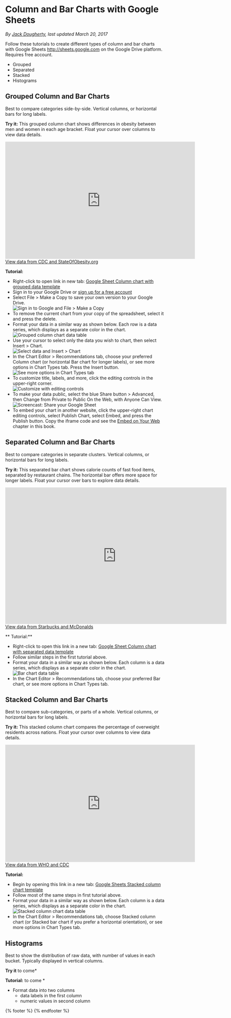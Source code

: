 # Column and Bar Charts with Google Sheets
*By [Jack Dougherty](../../introduction/who.md), last updated March 20, 2017*

Follow these tutorials to create different types of column and bar charts with Google Sheets http://sheets.google.com on the Google Drive platform. Requires free account.
- Grouped
- Separated
- Stacked
- Histograms

## Grouped Column and Bar Charts
Best to compare categories side-by-side. Vertical columns, or horizontal bars for long labels.

**Try it:** This grouped column chart shows differences in obesity between men and women in each age bracket. Float your cursor over columns to view data details.

<iframe width="600" height="371" seamless frameborder="0" scrolling="no" src="https://docs.google.com/spreadsheets/d/1ltA9siijVSDkTE3fzB3UaWHO7dotBIrGH4R9wI_Qyqw/pubchart?oid=787918829&amp;format=interactive"></iframe><a href="https://docs.google.com/spreadsheets/d/1ltA9siijVSDkTE3fzB3UaWHO7dotBIrGH4R9wI_Qyqw/edit#gid=1017658845">View data from CDC and StateOfObesity.org</a>

**Tutorial:**
- Right-click to open link in new tab: [Google Sheet Column chart with grouped data template](https://docs.google.com/spreadsheets/d/1ltA9siijVSDkTE3fzB3UaWHO7dotBIrGH4R9wI_Qyqw/)
- Sign in to your Google Drive or [sign up for a free account](http://sheets.google.com)
- Select File > Make a Copy to save your own version to your Google Drive.<br>
![Sign in to Google and File > Make a Copy](column-make-copy.png)
- To remove the current chart from your copy of the spreadsheet, select it and press the delete.
- Format your data in a similar way as shown below. Each row is a data series, which displays as a separate color in the chart.<br>
![Grouped column chart data table](grouped-column-chart-data.png)
- Use your cursor to select only the data you wish to chart, then select Insert > Chart.<br>
![Select data and Insert > Chart](column-insert-chart.png)
- In the Chart Editor > Recommendations tab, choose your preferred Column chart (or horizontal Bar chart for longer labels), or see more options in Chart Types tab. Press the Insert button.<br>
![See more options in Chart Types tab](column-chart-types.png)
- To customize title, labels, and more, click the editing controls in the upper-right corner.<br>
![Customize with editing controls](column-edit-chart.png)
- To make your data public, select the blue Share button > Advanced, then Change from Private to Public On the Web, with Anyone Can View.<br>
![Screencast: Share your Google Sheet](column-share.gif)
- To embed your chart in another website, click the upper-right chart editing controls, select Publish Chart, select Embed, and press the Publish button. Copy the iframe code and see the [Embed on Your Web](http://www.datavizforall.org/embed/) chapter in this book.

## Separated Column and Bar Charts
Best to compare categories in separate clusters. Vertical columns, or horizontal bars for long labels.

**Try it:** This separated bar chart shows calorie counts of fast food items, separated by restaurant chains. The horizontal bar offers more space for longer labels. Float your cursor over bars to explore data details.

<iframe width="700" height="432" seamless frameborder="0" scrolling="no" src="https://docs.google.com/spreadsheets/d/1LGUYaVLoRcOiB8KcXb3Rn7LRj0exnUQYOy58LrkGPAk/pubchart?oid=1270431574&amp;format=interactive"></iframe><a href="https://docs.google.com/spreadsheets/d/1LGUYaVLoRcOiB8KcXb3Rn7LRj0exnUQYOy58LrkGPAk/edit#gid=956322126">View data from Starbucks and McDonalds</a>

** Tutorial:**
- Right-click to open this link in a new tab: [Google Sheet Column chart with separated data template](https://docs.google.com/spreadsheets/d/1LGUYaVLoRcOiB8KcXb3Rn7LRj0exnUQYOy58LrkGPAk/)
- Follow similar steps in the first tutorial above.
- Format your data in a similar way as shown below. Each column is a data series, which displays as a separate color in the chart.<br>
![Bar chart data table](bar-chart-data.png)
- In  the Chart Editor > Recommendations tab, choose your preferred Bar chart, or see more options in Chart Types tab.

## Stacked Column and Bar Charts
Best to compare sub-categories, or parts of a whole. Vertical columns, or horizontal bars for long labels.

**Try it:** This stacked column chart compares the percentage of overweight residents across nations. Float your cursor over columns to view data details.

<iframe width="600" height="371" seamless frameborder="0" scrolling="no" src="https://docs.google.com/spreadsheets/d/1WS11EK33JCmvCRzSDh9UpP6R7Z2sHglF7ve5iJL6eZk/pubchart?oid=307057605&amp;format=interactive"></iframe><a href="https://docs.google.com/spreadsheets/d/1WS11EK33JCmvCRzSDh9UpP6R7Z2sHglF7ve5iJL6eZk/edit#gid=735710691">View data from WHO and CDC</a>

**Tutorial:**
- Begin by opening this link in a new tab: [Google Sheets Stacked column chart template](https://docs.google.com/spreadsheets/d/1WS11EK33JCmvCRzSDh9UpP6R7Z2sHglF7ve5iJL6eZk/)
- Follow most of the same steps in first tutorial above.
- Format your data in a similar way as shown below. Each column is a data series, which displays as a separate color in the chart.<br>
![Stacked column chart data table](stacked-column-data.png)
- In the Chart Editor > Recommendations tab, choose Stacked column chart (or Stacked bar chart if you prefer a horizontal orientation), or see more options in Chart Types tab.

## Histograms
Best to show the distribution of raw data, with number of values in each bucket. Typically displayed in vertical columns.

**Try it**   to come*

**Tutorial:**  to come *

- Format data into two columns
  - data labels in the first column
  - numeric values in second column

{% footer %}
{% endfooter %}
